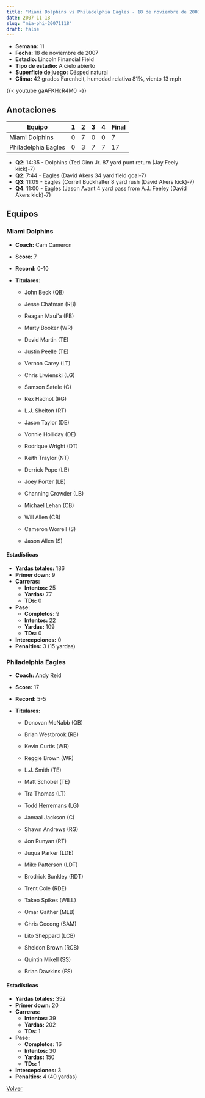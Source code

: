 ```yaml
---
title: "Miami Dolphins vs Philadelphia Eagles - 18 de noviembre de 2007"
date: 2007-11-18
slug: "mia-phi-20071118"
draft: false
---
```


- **Semana:** 11
- **Fecha:** 18 de noviembre de 2007
- **Estadio:** Lincoln Financial Field
- **Tipo de estadio:** A cielo abierto
- **Superficie de juego:** Césped natural
- **Clima:** 42 grados Farenheit, humedad relativa 81%, viento 13 mph


{{< youtube gaAFKHcR4M0 >}}


## Anotaciones
| Equipo | 1 | 2 | 3 | 4 | Final |
|--------|---|---|---|---|-------|
| Miami Dolphins  | 0 | 7 | 0 | 0  | 7 |
| Philadelphia Eagles  | 0 | 3 | 7 | 7  | 17 |
- **Q2**: 14:35 - Dolphins (Ted Ginn Jr. 87 yard punt return (Jay Feely kick)-7)
- **Q2**: 7:44 - Eagles (David Akers 34 yard field goal-7)
- **Q3**: 11:09 - Eagles (Correll Buckhalter 8 yard rush (David Akers kick)-7)
- **Q4**: 11:00 - Eagles (Jason Avant 4 yard pass from A.J. Feeley (David Akers kick)-7)


## Equipos


### Miami Dolphins
* **Coach:** Cam Cameron
* **Score:** 7
* **Record:** 0-10
* **Titulares:** 

  * John Beck (QB) 

  * Jesse Chatman (RB) 

  * Reagan Maui'a (FB) 

  * Marty Booker (WR) 

  * David Martin (TE) 

  * Justin Peelle (TE) 

  * Vernon Carey (LT) 

  * Chris Liwienski (LG) 

  * Samson Satele (C) 

  * Rex Hadnot (RG) 

  * L.J. Shelton (RT) 

  * Jason Taylor (DE) 

  * Vonnie Holliday (DE) 

  * Rodrique Wright (DT) 

  * Keith Traylor (NT) 

  * Derrick Pope (LB) 

  * Joey Porter (LB) 

  * Channing Crowder (LB) 

  * Michael Lehan (CB) 

  * Will Allen (CB) 

  * Cameron Worrell (S) 

  * Jason Allen (S) 

#### Estadísticas
* **Yardas totales:** 186
* **Primer down:** 9
* **Carreras:**
  * **Intentos:** 25
  * **Yardas:** 77
  * **TDs:** 0
* **Pase:**
  * **Completos:** 9
  * **Intentos:** 22
  * **Yardas:** 109
  * **TDs:** 0
* **Intercepciones:** 0
* **Penalties:** 3 (15 yardas)

### Philadelphia Eagles
* **Coach:** Andy Reid
* **Score:** 17
* **Record:** 5-5
* **Titulares:** 

  * Donovan McNabb (QB) 

  * Brian Westbrook (RB) 

  * Kevin Curtis (WR) 

  * Reggie Brown (WR) 

  * L.J. Smith (TE) 

  * Matt Schobel (TE) 

  * Tra Thomas (LT) 

  * Todd Herremans (LG) 

  * Jamaal Jackson (C) 

  * Shawn Andrews (RG) 

  * Jon Runyan (RT) 

  * Juqua Parker (LDE) 

  * Mike Patterson (LDT) 

  * Brodrick Bunkley (RDT) 

  * Trent Cole (RDE) 

  * Takeo Spikes (WILL) 

  * Omar Gaither (MLB) 

  * Chris Gocong (SAM) 

  * Lito Sheppard (LCB) 

  * Sheldon Brown (RCB) 

  * Quintin Mikell (SS) 

  * Brian Dawkins (FS) 

#### Estadísticas
* **Yardas totales:** 352
* **Primer down:** 20
* **Carreras:**
  * **Intentos:** 39
  * **Yardas:** 202
  * **TDs:** 1
* **Pase:**
  * **Completos:** 16
  * **Intentos:** 30
  * **Yardas:** 150
  * **TDs:** 1
* **Intercepciones:** 3
* **Penalties:** 4 (40 yardas)


[Volver](/historia/2007)
